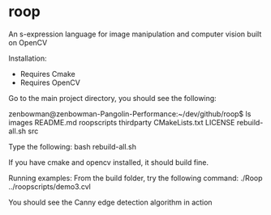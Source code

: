 roop
====

An s-expression language for image manipulation and computer vision built on OpenCV

Installation:
 - Requires Cmake
 - Requires OpenCV

Go to the main project directory, you should see the following:
  
zenbowman@zenbowman-Pangolin-Performance:~/dev/github/roop$ ls
images          README.md   roopscripts     thirdparty
CMakeLists.txt  LICENSE     rebuild-all.sh  src

Type the following:
  bash rebuild-all.sh
  
If you have cmake and opencv installed, it should build fine.

Running examples:
  From the build folder, try the following command:
    ./Roop ../roopscripts/demo3.cvl
    
  You should see the Canny edge detection algorithm in action


